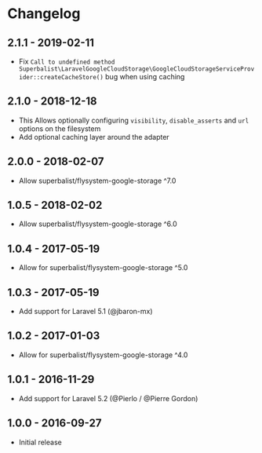 # Changelog

## 2.1.1 - 2019-02-11

* Fix `Call to undefined method Superbalist\LaravelGoogleCloudStorage\GoogleCloudStorageServiceProvider::createCacheStore()` bug when using caching

## 2.1.0 - 2018-12-18

* This Allows optionally configuring `visibility`, `disable_asserts` and `url` options on the filesystem
* Add optional caching layer around the adapter

## 2.0.0 - 2018-02-07

* Allow superbalist/flysystem-google-storage ^7.0

## 1.0.5 - 2018-02-02

* Allow superbalist/flysystem-google-storage ^6.0

## 1.0.4 - 2017-05-19

* Allow for superbalist/flysystem-google-storage ^5.0

## 1.0.3 - 2017-05-19

* Add support for Laravel 5.1 (@jbaron-mx)

## 1.0.2 - 2017-01-03

* Allow for superbalist/flysystem-google-storage ^4.0

## 1.0.1 - 2016-11-29

* Add support for Laravel 5.2 (@Pierlo / @Pierre Gordon)

## 1.0.0 - 2016-09-27

* Initial release
